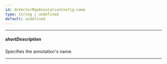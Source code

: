 ```yaml
---
id: dxVectorMapAnnotationConfig.name
type: String | undefined
default: undefined
---
```

---
##### shortDescription
Specifies the annotation's name.

---
<!-- Description goes here -->